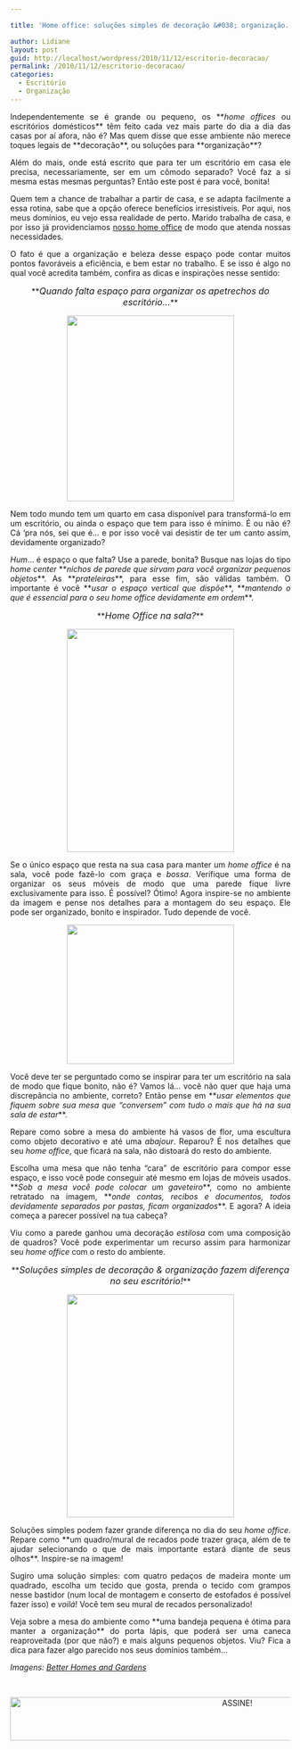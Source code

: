 ```yaml
---

title: 'Home office: soluções simples de decoração &#038; organização.'

author: Lidiane
layout: post
guid: http://localhost/wordpress/2010/11/12/escritorio-decoracao/
permalink: /2010/11/12/escritorio-decoracao/
categories:
  - Escritório
  - Organização
---
```

<p style="text-align: justify;">
  Independentemente se é grande ou pequeno, os **<em>home offices</em> ou escritórios domésticos** têm feito cada vez mais parte do dia a dia das casas por aí afora, não é? Mas quem disse que esse ambiente não merece toques legais de **decoração**, ou soluções para **organização**?
</p>

<p style="text-align: justify;">
  Além do mais, onde está escrito que para ter um escritório em casa ele precisa, necessariamente, ser em um cômodo separado? Você faz a si mesma estas mesmas perguntas? Então este post é para você, bonita!
</p>

<!--more-->

<p style="text-align: justify;">
  Quem tem a chance de trabalhar a partir de casa, e se adapta facilmente a essa rotina, sabe que a opção oferece benefícios irresistíveis. Por aqui, nos meus domínios, eu vejo essa realidade de perto. Marido trabalha de casa, e por isso já providenciamos <a href="http://www.trololodemulher.com.br/2010/01/25/projeto-escritorio-home-office/" target="_blank">nosso home office</a> de modo que atenda nossas necessidades.
</p>

<p style="text-align: justify;">
  O fato é que a organização e beleza desse espaço pode contar muitos pontos favoráveis a eficiência, e bem estar no trabalho. E se isso é algo no qual você acredita também, confira as dicas e inspirações nesse sentido:
</p>

<p style="text-align: center;">
  **<em><span style="font-size: medium;">Quando falta espaço para organizar os apetrechos do escritório…</span></em>**
</p>

<p align="center">
  <a href="http://www.trololodemulher.com.br/blog/wp-content/uploads/2010/11/escritorio-organizado-parede.jpg"><img class="alignnone size-full wp-image-5435" title="escritório organizado - parede" src="http://www.trololodemulher.com.br/blog/wp-content/uploads/2010/11/escritorio-organizado-parede.jpg" alt="" width="300" height="333" /></a>
</p>

<p style="text-align: justify;">
  Nem todo mundo tem um quarto em casa disponível para transformá-lo em um escritório, ou ainda o espaço que tem para isso é mínimo. É ou não é? Cá ‘pra nós, sei que é&#8230; e por isso você vai desistir de ter um canto assim, devidamente organizado?
</p>

<p style="text-align: justify;">
  <em>Hum</em>&#8230; é espaço o que falta? Use a parede, bonita? Busque nas lojas do tipo <em>home center</em> **<em>nichos de parede que sirvam para você organizar pequenos objetos</em>**. As **<em>prateleiras</em>**, para esse fim, são válidas também. O importante é você **<em>usar o espaço vertical que dispõe</em>**, **<em>mantendo o que é essencial para o seu home office devidamente em ordem</em>**.
</p>

<p style="text-align: center;">
  **<em><span style="font-size: medium;">Home Office na sala?</span></em>**
</p>

<p align="center">
  <a href="http://www.trololodemulher.com.br/blog/wp-content/uploads/2010/11/home-office-na-sala.jpg"><img class="alignnone size-full wp-image-5439" title="home office na sala" src="http://www.trololodemulher.com.br/blog/wp-content/uploads/2010/11/home-office-na-sala.jpg" alt="" width="300" height="400" /></a>
</p>

<p style="text-align: justify;">
  Se o único espaço que resta na sua casa para manter um <em>home office</em> é na sala, você pode fazê-lo com graça e <em>bossa</em>. Verifique uma forma de organizar os seus móveis de modo que uma parede fique livre exclusivamente para isso. É possível? Ótimo! Agora inspire-se no ambiente da imagem e pense nos detalhes para a montagem do seu espaço. Ele pode ser organizado, bonito e inspirador. Tudo depende de você.
</p>

<p align="center">
  <a href="http://www.trololodemulher.com.br/blog/wp-content/uploads/2010/11/escritorio-na-sala.jpg"><img class="alignnone size-full wp-image-5434" title="escritório na sala" src="http://www.trololodemulher.com.br/blog/wp-content/uploads/2010/11/escritorio-na-sala.jpg" alt="" width="300" height="250" /></a>
</p>

<p style="text-align: justify;">
  Você deve ter se perguntado como se inspirar para ter um escritório na sala de modo que fique bonito, não é? Vamos lá&#8230; você não quer que haja uma discrepância no ambiente, correto? Então pense em **<em>usar elementos que fiquem sobre sua mesa que “conversem” com tudo o mais que há na sua sala de estar</em>**.
</p>

<p style="text-align: justify;">
  Repare como sobre a mesa do ambiente há vasos de flor, uma escultura como objeto decorativo e até uma <em>abajour</em>. Reparou? É nos detalhes que seu <em>home office</em>, que ficará na sala, não distoará do resto do ambiente.
</p>

<p style="text-align: justify;">
  Escolha uma mesa que não tenha “cara” de escritório para compor esse espaço, e isso você pode conseguir até mesmo em lojas de móveis usados. **<em>Sob a mesa você pode colocar um gaveteiro</em>**, como no ambiente retratado na imagem, **<em>onde contas, recibos e documentos, todos devidamente separados por pastas, ficam organizados</em>**. E agora? A ideia começa a parecer possível na tua cabeça?
</p>

<p style="text-align: justify;">
  Viu como a parede ganhou uma decoração <em>estilosa</em> com uma composição de quadros? Você pode experimentar um recurso assim para harmonizar seu <em>home office</em> com o resto do ambiente.
</p>

<p style="text-align: center;">
  **<em><span style="font-size: medium;">Soluções simples de decoração & organização fazem diferença no seu escritório!</span></em>**
</p>

<p align="center">
  <a href="http://www.trololodemulher.com.br/blog/wp-content/uploads/2010/11/escritorio-organizado-e-decorado.jpg"><img class="alignnone size-full wp-image-5438" title="escritório organizado e decorado" src="http://www.trololodemulher.com.br/blog/wp-content/uploads/2010/11/escritorio-organizado-e-decorado.jpg" alt="" width="300" height="400" /></a>
</p>

<p style="text-align: justify;">
  Soluções simples podem fazer grande diferença no dia do seu <em>home office</em>. Repare como **um quadro/mural de recados pode trazer graça, além de te ajudar selecionando o que de mais importante estará diante de seus olhos**. Inspire-se na imagem!
</p>

<p style="text-align: justify;">
  Sugiro uma solução simples: com quatro pedaços de madeira monte um quadrado, escolha um tecido que gosta, prenda o tecido com grampos nesse bastidor (num local de montagem e conserto de estofados é possível fazer isso) e <em>voilá</em>! Você tem seu mural de recados personalizado!
</p>

<p style="text-align: justify;">
  Veja sobre a mesa do ambiente como **uma bandeja pequena é ótima para manter a organização** do porta lápis, que poderá ser uma caneca reaproveitada (por que não?) e mais alguns pequenos objetos. Viu? Fica a dica para fazer algo parecido nos seus domínios também&#8230;
</p>

<p style="text-align: center;">
  <p>
    <em>Imagens: </em><a href="http://www.bhg.com/" target="_blank"><em>Better Homes and Gardens</em></a>
  </p>
  
  <p>
    &nbsp;
  </p>
  
  <p align="center">
    <a href="http://feedburner.google.com/fb/a/mailverify?uri=blogbichafemea&loc=pt_BR" target="_blank"><img class="alignnone size-full wp-image-10439" src="http://www.trololodemulher.com.br/blog/wp-content/uploads/2014/09/ASSINE.png" alt="ASSINE!" width="800" height="78" /></a>
  </p>